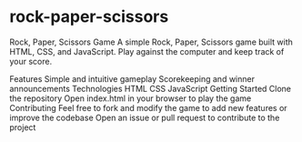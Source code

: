 # rock-paper-scissors

Rock, Paper, Scissors Game
A simple Rock, Paper, Scissors game built with HTML, CSS, and JavaScript. Play against the computer and keep track of your score.

Features
Simple and intuitive gameplay
Scorekeeping and winner announcements
Technologies
HTML
CSS
JavaScript
Getting Started
Clone the repository
Open index.html in your browser to play the game
Contributing
Feel free to fork and modify the game to add new features or improve the codebase
Open an issue or pull request to contribute to the project
